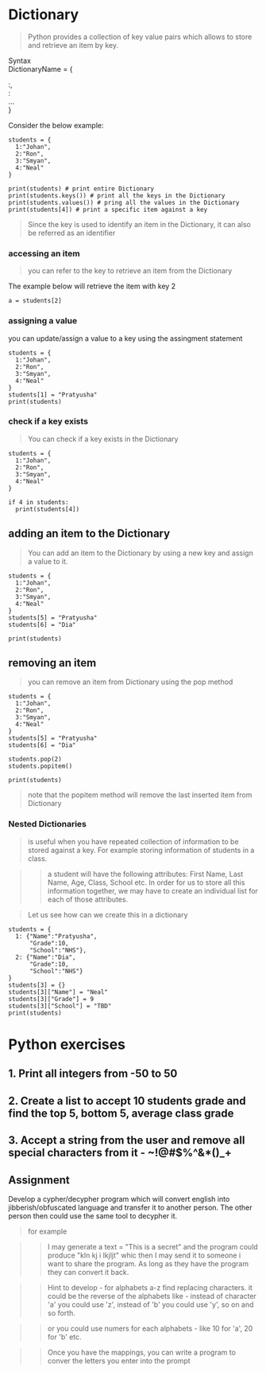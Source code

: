 # Dictionary 

> Python provides a collection of key value pairs which allows to store and retrieve an item by key. 

Syntax  
DictionaryName = {

  <KeyName>:<Value>,  
  <KeyName>:<Value>  
  ...  
}


Consider the below example:

```
students = {
  1:"Johan",
  2:"Ron",
  3:"Smyan",
  4:"Neal"
}

print(students) # print entire Dictionary
print(students.keys()) # print all the keys in the Dictionary
print(students.values()) # pring all the values in the Dictionary
print(students[4]) # print a specific item against a key
```

> Since the key is used to identify an item in the Dictionary, it can also be referred as an identifier

### accessing an item

> you can refer to the key to retrieve an item from the Dictionary

The example below will retrieve the item with key 2
```
a = students[2] 
```
### assigning a value 
you can update/assign a value to a key using the assingment statement 

```
students = {
  1:"Johan",
  2:"Ron",
  3:"Smyan",
  4:"Neal"
}
students[1] = "Pratyusha"
print(students)
```

### check if a key exists 
> You can check if a key exists in the Dictionary

```
students = {
  1:"Johan",
  2:"Ron",
  3:"Smyan",
  4:"Neal"
}

if 4 in students:
  print(students[4])

```
## adding an item to the Dictionary

> You can add an item to the Dictionary by using a new key and assign a value to it. 

```
students = {
  1:"Johan",
  2:"Ron",
  3:"Smyan",
  4:"Neal"
}
students[5] = "Pratyusha"
students[6] = "Dia"

print(students)
```
## removing an item

> you can remove an item from Dictionary using the pop method

```
students = {
  1:"Johan",
  2:"Ron",
  3:"Smyan",
  4:"Neal"
}
students[5] = "Pratyusha"
students[6] = "Dia"

students.pop(2)
students.popitem() 

print(students)
```
> note that the popitem method will remove the last inserted item from Dictionary

### Nested Dictionaries

> is useful when you have repeated collection of information to be stored against a key. For example storing information of students in a class. 

>> a student will have the following attributes:
First Name, Last Name, Age, Class, School etc. In order for us to store all this information together, we may have to create an individual list for each of those attributes.

> Let us see how can we create this in a dictionary
 
```
students = {
  1: {"Name":"Pratyusha",
      "Grade":10, 
      "School":"NHS"},
  2: {"Name":"Dia",
      "Grade":10, 
      "School":"NHS"}
}
students[3] = {}
students[3]["Name"] = "Neal"
students[3]["Grade"] = 9
students[3]["School"] = "TBD"
print(students)
```

# Python exercises 

## 1. Print all integers from -50 to 50 
## 2. Create a list to accept 10 students grade and find the top 5, bottom 5, average class grade
## 3. Accept a string from the user and remove all special characters from it - ~!@#$%^&*()_+

## Assignment 
Develop a cypher/decypher program which will convert english into jibberish/obfuscated language and transfer it to another person. The other person then could use the same tool to decypher it. 

> for example 

>> I may generate a text = "This is a secret" and the program could produce "kln kj i lkjljt" whic then I may send it to someone i want to share the program. As long as they have the program they can convert it back. 
  
>> Hint to develop - for alphabets a-z find replacing characters. it could be the reverse of the alphabets like - instead of character 'a' you could use 'z', instead of 'b' you could use 'y', so on and so forth. 

>> or you could use numers for each alphabets - like 10 for 'a', 20 for 'b' etc. 

>> Once you have the mappings, you can write a program to conver the letters you enter into the prompt

